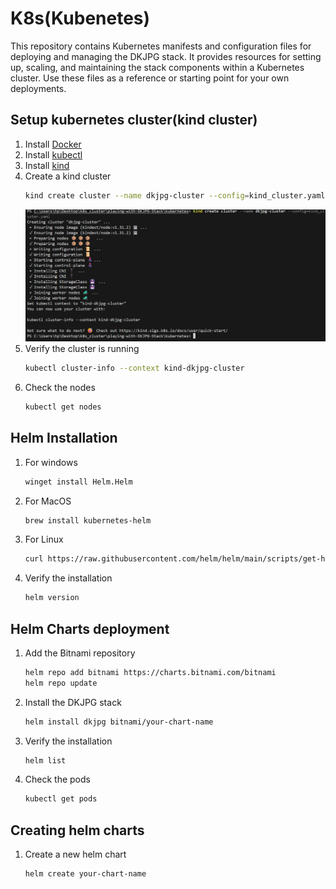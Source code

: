 # K8s(Kubenetes)
This repository contains Kubernetes manifests and configuration files for deploying and managing the DKJPG stack. It provides resources for setting up, scaling, and maintaining the stack components within a Kubernetes cluster. Use these files as a reference or starting point for your own deployments.

## Setup kubernetes cluster(kind cluster)
1. Install [Docker](https://docs.docker.com/get-docker/)
2. Install [kubectl](https://kubernetes.io/docs/tasks/tools/install-kubectl/)
3. Install [kind](https://kind.sigs.k8s.io/docs/user/quick-start/)
4. Create a kind cluster
   ```bash
   kind create cluster --name dkjpg-cluster --config=kind_cluster.yaml
   ```
   ![Kind Cluster](kind_cluster.png)
5. Verify the cluster is running
   ```bash
   kubectl cluster-info --context kind-dkjpg-cluster
    ```
6. Check the nodes
   ```bash
   kubectl get nodes
   ```

## Helm Installation

1. For windows
   ```bash
   winget install Helm.Helm
   ```
2. For MacOS
   ```bash
   brew install kubernetes-helm
   ```
3. For Linux
   ```bash
   curl https://raw.githubusercontent.com/helm/helm/main/scripts/get-helm-3 | bash
   ```
4. Verify the installation
   ```bash
   helm version
   ```

## Helm Charts deployment
1. Add the Bitnami repository
   ```bash
   helm repo add bitnami https://charts.bitnami.com/bitnami
   helm repo update
   ```
2. Install the DKJPG stack
   ```bash
   helm install dkjpg bitnami/your-chart-name
   ```
3. Verify the installation
   ```bash
   helm list
   ```
4. Check the pods
   ```bash
   kubectl get pods
   ```
## Creating helm charts
1. Create a new helm chart
   ```bash
   helm create your-chart-name
   ```